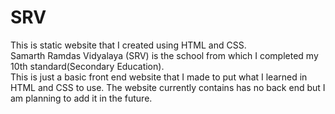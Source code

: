 # SRV
This is static website that I created using HTML and CSS.   
Samarth Ramdas Vidyalaya (SRV) is the school from which I completed my 10th standard(Secondary Education).   
This is just a basic front end website that I made to put what I learned in HTML and CSS to use.
The website currently contains has no back end but I am planning to add it in the future.
